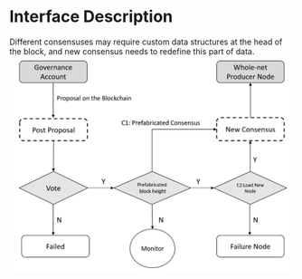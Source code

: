 # Interface Description
Different consensuses may require custom data structures at the head of the block, and new consensus needs to redefine this part of data.
![image](PIC/vote.png)
